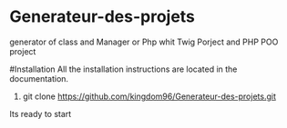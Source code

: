 # Generateur-des-projets
generator of class and Manager or Php whit Twig Porject and PHP POO project

#Installation
All the installation instructions are located in the documentation.

1. git clone https://github.com/kingdom96/Generateur-des-projets.git

Its ready to start
